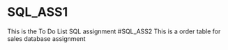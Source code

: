 # SQL_ASS1
This is the To Do List SQL assignment
#SQL_ASS2
This is a order table for sales database assignment

